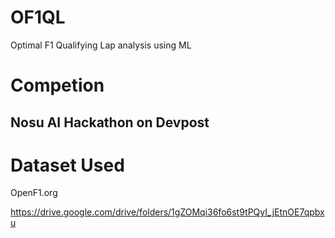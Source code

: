 # OF1QL
Optimal F1 Qualifying Lap analysis using ML

# Competion
## Nosu AI Hackathon on Devpost

# Dataset Used
OpenF1.org

https://drive.google.com/drive/folders/1gZOMqi36fo6st9tPQyI_jEtnOE7qpbxu
